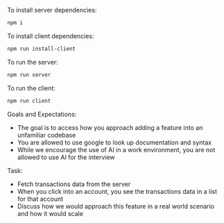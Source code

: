To install server dependencies:

```sh
npm i
```

To install client dependencies:

```sh
npm run install-client
```

To run the server:

```sh
npm run server
```

To run the client:

```sh
npm run client
```

Goals and Expectations:

- The goal is to access how you approach adding a feature into an unfamiliar codebase
- You are allowed to use google to look up documentation and syntax
- While we encourage the use of AI in a work environment, you are not allowed to use AI for the interview

Task:

- Fetch transactions data from the server
- When you click into an account, you see the transactions data in a list for that account
- Discuss how we would approach this feature in a real world scenario and how it would scale
